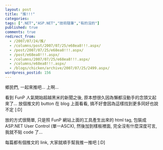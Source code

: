 ```yaml
---
layout: post
title: "推!!!"
categories:
tags: [".NET","ASP.NET","技術隨筆","有的沒的"]
published: true
comments: true
redirect_from:
  - /2007/07/24/推/
  - /columns/post/2007/07/25/e68ea8!!!.aspx/
  - /post/2007/07/25/e68ea8!!!.aspx/
  - /post/e68ea8!!!.aspx/
  - /columns/2007/07/25/e68ea8!!!.aspx/
  - /columns/e68ea8!!!.aspx/
  - /blogs/chicken/archive/2007/07/25/2499.aspx/
wordpress_postid: 156
---
```


鄉民們, 一起來推吧... 上啊...

看到 FunP 人氣開始超越黑米的新聞之後, 原本想很久因為懶都沒動手的念頭又起來了... 放個推文的 button 在 blog 上面看看, 搞不好會因為這樣找到更多同好也說不定 [:D]

放的方式很簡單, 只是照 FunP 網站上面的工具產生出來的 html tag, 包裝成 ASP.NET User Control (單一ASCX), 然後加到樣板裡面, 完全沒有什麼深度可言, 我就不貼 code 了...

每篇都有個推文的 link, 大家就順手幫我推一推吧 [:D]
